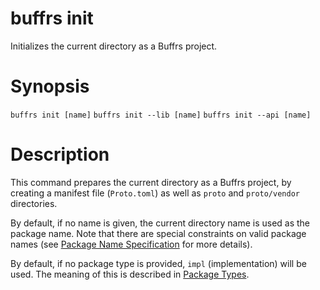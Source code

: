 # buffrs init

Initializes the current directory as a Buffrs project.

# Synopsis

`buffrs init [name]`
`buffrs init --lib [name]`
`buffrs init --api [name]`

# Description

This command prepares the current directory as a Buffrs project, by creating a manifest file (`Proto.toml`) as well as `proto` and `proto/vendor` directories.

By default, if no name is given, the current directory name is used as the package name. Note that there are special constraints on valid package names (see [Package Name Specification](../reference/pkgid-spec.md) for more details).

By default, if no package type is provided, `impl` (implementation) will be used. The meaning of this is described in [Package Types](../guide/package-types.md).